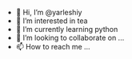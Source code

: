 - 👋 Hi, I’m @yarleshiy
- 👀 I’m interested in tea
- 🌱 I’m currently learning python
- 💞️ I’m looking to collaborate on ...
- 📫 How to reach me ...

<!---
yarleshiy/yarleshiy is a ✨ special ✨ repository because its `README.md` (this file) appears on your GitHub profile.
You can click the Preview link to take a look at your changes.
--->
